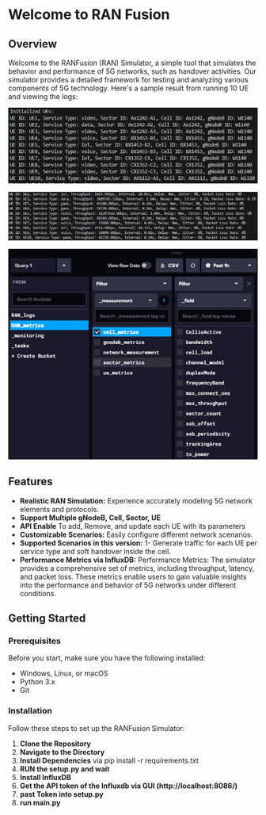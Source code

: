 # Welcome to RAN Fusion

## Overview

Welcome to the RANFusion (RAN) Simulator, a simple tool that simulates the behavior and performance of 5G networks, such as handover activities. Our simulator provides a detailed framework for testing and analyzing various components of 5G technology. Here's a sample result from running 10 UE and viewing the logs:

![Example Image](images/init-ue.png)

![Example Image](images/log.png)

![Example Image](images/InfluxDB-GUI.png)
## Features

- **Realistic RAN Simulation:** Experience accurately modeling 5G network elements and protocols.
- **Support Multiple gNodeB, Cell, Sector, UE**
- **API Enable** To add, Remove, and update each UE with its parameters
- **Customizable Scenarios:** Easily configure different network scenarios.
- **Supported Scenarios in this version:** 1- Generate traffic for each UE per service type and soft handover inside the cell.
- **Performance Metrics via InfluxDB:** Performance Metrics: The simulator provides a comprehensive set of metrics, including throughput, latency, and packet loss. These metrics enable users to gain valuable insights into the performance and behavior of 5G networks under different conditions.

## Getting Started

### Prerequisites

Before you start, make sure you have the following installed:
- Windows, Linux, or macOS
- Python 3.x
- Git

### Installation

Follow these steps to set up the RANFusion Simulator:

1. **Clone the Repository**
2. **Navigate to the Directory**
3. **Install Dependencies**
   via pip install -r requirements.txt
5. **RUN the setup.py and wait**
6. **Install InfluxDB**
7. **Get the API token of the Influxdb via GUI (http://localhost:8086/)**
8. **past Token into setup.py**
9. **run main.py**
   
   




   
